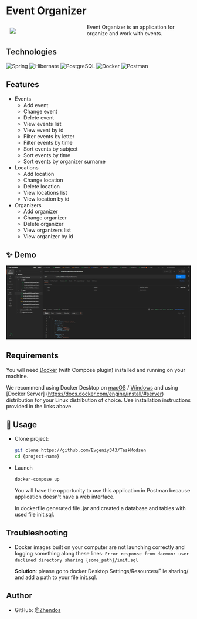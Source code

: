 # Event Organizer <a name = "header"></a>


<img src="https://thumbs.dreamstime.com/b/%D0%BA%D0%B0%D0%BB%D0%B5%D0%BD%D0%B4%D0%B0%D1%80%D1%8C-%D1%81%D0%BE%D0%B1%D1%8B%D1%82%D0%B8%D0%B9-%D0%BA%D0%BE%D0%BD%D1%86%D0%B5%D0%BF%D1%86%D0%B8%D1%8F-%D0%B4%D0%BB%D1%8F-%D0%BA%D0%B0%D0%BB%D0%B5%D0%BD%D0%B4%D0%B0%D1%80%D1%8F-%D1%81%D0%BE%D0%B1%D1%8B%D1%82%D0%B8%D0%B5-%D0%BB%D0%B8%D1%87%D0%BD%D1%8B%D0%B9-%D0%BE%D1%80%D0%B3%D0%B0%D0%BD%D0%B8%D0%B7%D0%B0%D1%82%D0%BE%D1%80-116902701.jpg" align="left" width="200" hspace="10" vspace="10">
Event Organizer is an application for organize and work with events.<br/> 



## Technologies <a name = "table"></a>
![Spring](https://img.shields.io/badge/-Spring-EAE5E9?style=for-the-badge&logo=Spring&logoColor=Green)
![Hibernate](https://img.shields.io/badge/-Hibernate-EAE5E9?style=for-the-badge&logo=Hibernate&logoColor=504099)
![PostgreSQL](https://img.shields.io/badge/-PostgreSQL-EAE5E9?style=for-the-badge&logo=PostgreSQL&logoColor=blue)
![Docker](https://img.shields.io/badge/-Docker-EAE5E9?style=for-the-badge&logo=Docker&logoColor=blue)
![Postman](https://img.shields.io/badge/-Postman-EAE5E9?style=for-the-badge&logo=Postman&logoColor=orange)



## Features <a name = "table"></a>
- Events
    - Add event
    - Change event
    - Delete event
    - View events list
    - View event by id
    - Filter events by letter
    - Filter events by time
    - Sort events by subject
    - Sort events by time
  - Sort events by organizer surname
- Locations
    - Add location
    - Change location
    - Delete location
    - View locations list
    - View location by id
- Organizers
  - Add organizer
  - Change organizer
  - Delete organizer
  - View organizers list
  - View organizer by id

## ✨ Demo
![demo.png](src/main/resources/demo.jpg)

## Requirements
You will need [Docker](https://docs.docker.com/) (with Compose plugin) installed and running on your machine.

We recommend using Docker Desktop on [macOS](https://docs.docker.com/desktop/install/mac-install/) /
[Windows](https://docs.docker.com/desktop/install/windows-install/) and using [Docker Server]
(https://docs.docker.com/engine/install/#server) distribution for your Linux distribution of choice. 
Use installation instructions provided in the links above.
  
## 🚀 Usage
- Clone project:
  ```sh
  git clone https://github.com/Evgeniy343/TaskModsen
  cd {project-name}
  ```
- Launch
  ```sh
  docker-compose up
  ```

  You will have the opportunity to use this application in Postman because application doesn't have a web interface. 

  In dockerfile generated file .jar and created a database and tables with used file init.sql.

## Troubleshooting
- Docker images built on your computer are not launching correctly and logging something along these lines: 
`Error response from daemon: user declined directory sharing {some_path}/init.sql`

  **Solution**: please go to docker Desktop Settings/Resources/File sharing/ and add a path to your file init.sql.

## Author

* GitHub: [@Zhendos](https://github.com/Evgeniy343)
